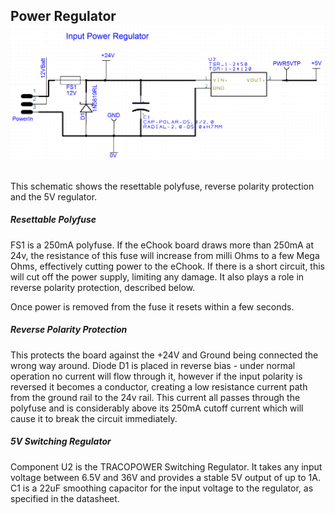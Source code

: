 ## Power Regulator![](/assets/powerRegulatorCircuit.png)

## 

This schematic shows the resettable polyfuse, reverse polarity protection and the 5V regulator.

##### Resettable Polyfuse

FS1 is a 250mA polyfuse. If the eChook board draws more than 250mA at 24v, the resistance of this fuse will increase from milli Ohms to a few Mega Ohms, effectively cutting power to the eChook. If there is a short circuit, this will cut off the power supply, limiting any damage. It also plays a role in reverse polarity protection, described below.

Once power is removed from the fuse it resets within a few seconds.

##### Reverse Polarity Protection

This protects the board against the +24V and Ground being connected the wrong way around. Diode D1 is placed in reverse bias - under normal operation no current will flow through it, however if the input polarity is reversed it becomes a conductor, creating a low resistance current path from the ground rail to the 24v rail. This current all passes through the polyfuse and is considerably above its 250mA cutoff current which will cause it to break the circuit immediately.

##### 5V Switching Regulator

Component U2 is the TRACOPOWER Switching Regulator. It takes any input voltage between 6.5V and 36V and provides a stable 5V output of up to 1A. C1 is a 22uF smoothing capacitor for the input voltage to the regulator, as specified in the datasheet.

